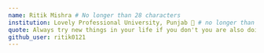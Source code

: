```yaml
---
name: Ritik Mishra # No longer than 28 characters
institution: Lovely Professional University, Punjab 🚩 # no longer than 58 characters
quote: Always try new things in your life if you don't you are also doing sheepish walk # no longer than 100 characters, avoid using quotes(") to guarantee the format remains the same.
github_user: ritik0121
---
```

